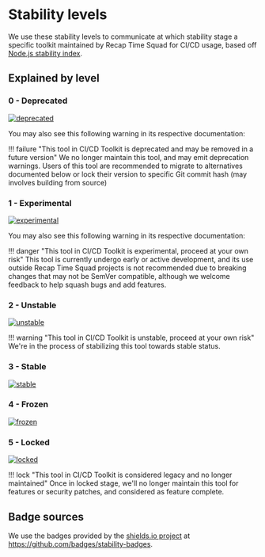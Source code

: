 # Stability levels

We use these stability levels to communicate at which stability stage a specific toolkit
maintained by Recap Time Squad for CI/CD usage, based off [Node.js stability index][node-stability-index].

## Explained by level

### 0 - Deprecated

[![deprecated](http://badges.github.io/stability-badges/dist/deprecated.svg)](http://github.com/badges/stability-badges)

You may also see this following warning in its respective documentation:

!!! failure "This tool in CI/CD Toolkit is deprecated and may be removed in a future version"
    We no longer maintain this tool, and may emit deprecation warnings. Users of this tool
    are recommended to migrate to alternatives documented below or lock their version to
    specific Git commit hash (may involves building from source)

### 1 - Experimental

[![experimental](http://badges.github.io/stability-badges/dist/experimental.svg)](http://github.com/badges/stability-badges)

You may also see this following warning in its respective documentation:

!!! danger "This tool in CI/CD Toolkit is experimental, proceed at your own risk"
    This tool is currently undergo early or active development, and its use outside Recap Time Squad
    projects is not recommended due to breaking changes that may not be SemVer compatible,
    although we welcome feedback to help squash bugs and add features.

### 2 - Unstable

[![unstable](http://badges.github.io/stability-badges/dist/unstable.svg)](http://github.com/badges/stability-badges)

!!! warning "This tool in CI/CD Toolkit is unstable, proceed at your own risk"
    We're in the process of stabilizing this tool towards stable status.

### 3 - Stable

[![stable](http://badges.github.io/stability-badges/dist/stable.svg)](http://github.com/badges/stability-badges)

### 4 - Frozen

[![frozen](http://badges.github.io/stability-badges/dist/frozen.svg)](http://github.com/badges/stability-badges)

### 5 - Locked

[![locked](http://badges.github.io/stability-badges/dist/locked.svg)](http://github.com/badges/stability-badges)

!!! lock "This tool in CI/CD Toolkit is considered legacy and no longer maintained"
    Once in locked stage, we'll no longer maintain this tool for features or security patches,
    and considered as feature complete.

## Badge sources

We use the badges provided by the [shields.io project](https://shields.io) at
<https://github.com/badges/stability-badges>.

[node-stability-index]: https://nodejs.org/api/documentation.html#documentation_stability_index
